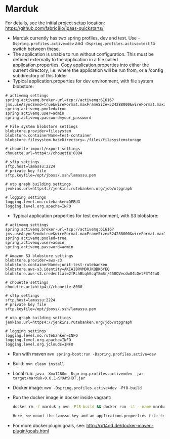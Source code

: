 # Marduk

For details, see the
initial project setup location:
  https://github.com/fabric8io/ipaas-quickstarts/

* Marduk currently has two spring profiles, dev and test. Use `-Dspring.profiles.active=dev` and `-Dspring.profiles.active=test` to switch between these.
* The application is unable to run without configuration. This must be defined externally to the application in a file called application.properties. Copy application.properties into either the current directory, i.e. where the application will be run from, or a /config subdirectory of this folder
* Typical application.properties for dev environment, with file system blobstore:

```
# activemq settings
spring.activemq.broker-url=tcp://activemq:61616?jms.useAsyncSend=true&wireFormat.maxFrameSize=524288000&wireFormat.maxInactivityDuration=120000
spring.activemq.pooled=true
spring.activemq.user=admin
spring.activemq.password=your_password

# File system blobstore settings
blobstore.provider=filesystem
blobstore.containerName=test-container
blobstore.filesystem.baseDirectory=./files/filesystemstorage

# chouette import/export settings
chouette.url=http4://chouette:8084

# sftp settings
sftp.host=lamassu:2224
# private key file
sftp.keyfile=/opt/jboss/.ssh/lamassu.pem

# otp graph building settings
jenkins.url=https4://jenkins.rutebanken.org/job/otpgraph

# logging settings
logging.level.no.rutebanken=DEBUG
logging.level.org.apache=INFO

```
* Typical application properties for test environment, with S3 blobstore:

```
# activemq settings
spring.activemq.broker-url=tcp://activemq:61616?jms.useAsyncSend=true&wireFormat.maxFrameSize=524288000&wireFormat.maxInactivityDuration=120000
spring.activemq.pooled=true
spring.activemq.user=admin
spring.activemq.password=admin

# Amazon S3 blobstore settings
blobstore.provider=aws-s3
blobstore.containerName=junit-test-rutebanken
blobstore.aws-s3.identity=AKIAIBRVMDRJKQBK6YEQ
blobstore.aws-s3.credential=2fRLhBLqhGcqT8mSr/450QVecdw84LQetF3T44uQ

# chouette settings
chouette.url=http4://chouette:8080

# sftp settings
sftp.host=lamassu:2224
# private key file
sftp.keyfile=/opt/jboss/.ssh/lamassu.pem

# otp graph building settings
jenkins.url=https4://jenkins.rutebanken.org/job/otpgraph

# logging settings
logging.level.no.rutebanken=INFO
logging.level.org.apache=INFO
logging.level.org.jclouds=INFO

```

* Run with maven `mvn spring-boot:run -Dspring.profiles.active=dev`

* Build: `mvn clean install`
* Local run: `java -Xmx1280m -Dspring.profiles.active=dev -jar target/marduk-0.0.1-SNAPSHOT.jar`
* Docker image: `mvn -Dspring.profiles.active=dev -Pf8-build`
* Run the docker image in docker inside vagrant:

     ```bash
     docker rm -f marduk ; mvn -Pf8-build && docker run -it --name marduk -e JAVA_OPTIONS="-Xmx1280m -agentlib:jdwp=transport=dt_socket,server=y,suspend=n,address=5005 -Dspring.profiles.active=dev" --link activemq --link lamassu --link chouette -p 5005:5005 -v ~/.ssh/lamassu.pem:/opt/jboss/.ssh/lamassu.pem:ro -v /git/marduk_config/dev/application.properties:/app/config/application.properties:ro dr.rutebanken.org/rutebanken/marduk:0.0.1-SNAPSHOT```

  Here, we mount the lamssu key and an application.properties file from vagrant.

* For more docker plugin goals, see: http://ro14nd.de/docker-maven-plugin/goals.html
